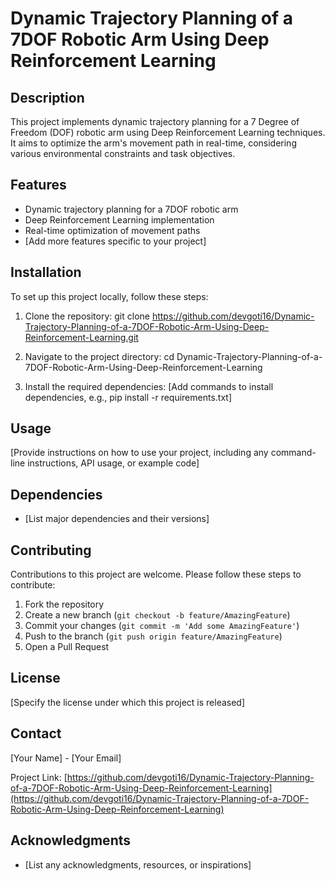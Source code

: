 # Dynamic Trajectory Planning of a 7DOF Robotic Arm Using Deep Reinforcement Learning

## Description
This project implements dynamic trajectory planning for a 7 Degree of Freedom (DOF) robotic arm using Deep Reinforcement Learning techniques. It aims to optimize the arm's movement path in real-time, considering various environmental constraints and task objectives.

## Features
- Dynamic trajectory planning for a 7DOF robotic arm
- Deep Reinforcement Learning implementation
- Real-time optimization of movement paths
- [Add more features specific to your project]

## Installation
To set up this project locally, follow these steps:

1. Clone the repository:
git clone https://github.com/devgoti16/Dynamic-Trajectory-Planning-of-a-7DOF-Robotic-Arm-Using-Deep-Reinforcement-Learning.git

2. Navigate to the project directory:
cd Dynamic-Trajectory-Planning-of-a-7DOF-Robotic-Arm-Using-Deep-Reinforcement-Learning

3. Install the required dependencies:
[Add commands to install dependencies, e.g., pip install -r requirements.txt]

## Usage
[Provide instructions on how to use your project, including any command-line instructions, API usage, or example code]

## Dependencies
- [List major dependencies and their versions]

## Contributing
Contributions to this project are welcome. Please follow these steps to contribute:

1. Fork the repository
2. Create a new branch (`git checkout -b feature/AmazingFeature`)
3. Commit your changes (`git commit -m 'Add some AmazingFeature'`)
4. Push to the branch (`git push origin feature/AmazingFeature`)
5. Open a Pull Request

## License
[Specify the license under which this project is released]

## Contact
[Your Name] - [Your Email]

Project Link: [https://github.com/devgoti16/Dynamic-Trajectory-Planning-of-a-7DOF-Robotic-Arm-Using-Deep-Reinforcement-Learning](https://github.com/devgoti16/Dynamic-Trajectory-Planning-of-a-7DOF-Robotic-Arm-Using-Deep-Reinforcement-Learning)

## Acknowledgments
- [List any acknowledgments, resources, or inspirations]
